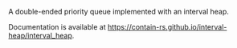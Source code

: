 A double-ended priority queue implemented with an interval heap.

Documentation is available at https://contain-rs.github.io/interval-heap/interval_heap.

